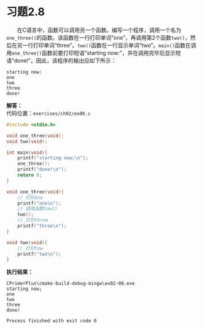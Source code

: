 # 习题2.8

&emsp;&emsp;在C语言中，函数可以调用另一个函数。编写一个程序，调用一个名为`one_three()`的函数。该函数在一行打印单词“one”，再调用第2个函数`two()`，然后在另一行打印单词“three”。`two()`函数在一行显示单词“two”。`main()`函数在调用`one_three()`函数前要打印短语“starting now:”，并在调用完毕后显示短语“done!”。因此，该程序的输出应如下所示：
```
starting now:
one
two
three
done!
```

**解答：**  
代码位置：`exercises/ch02/ex08.c`
```c
#include <stdio.h>

void one_three(void);
void two(void);

int main(void){
    printf("starting now;\n");
    one_three();
    printf("done!\n");
    return 0;
}

void one_three(void){
    // 打印one
    printf("one\n");
    // 调用函数tow()
    two();
    // 打印three
    printf("three\n");
}

void two(void){
    // 打印tow
    printf("two\n");
}
```

**执行结果：**
```
CPrimerPlus\cmake-build-debug-mingw\ex02-08.exe
starting now;
one
two
three
done!

Process finished with exit code 0
```

